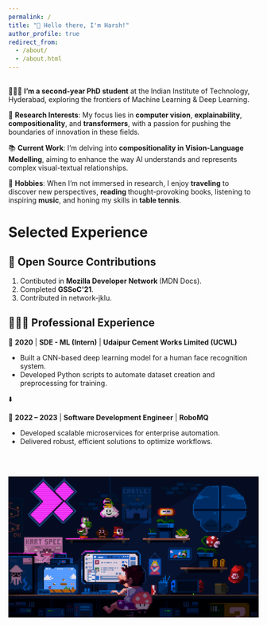 ```yaml
---
permalink: /
title: "👋 Hello there, I'm Harsh!"
author_profile: true
redirect_from: 
  - /about/
  - /about.html
---
```



<!-- ![header photo](/images/manufacturetocat.png){: .align-right width="300px"} -->

<!-- ![header photo](/images/page3.gif)
 -->

<br/>
👨🏻‍💻 <strong>I’m a second-year PhD student</strong> at the Indian Institute of Technology, Hyderabad, exploring the frontiers of Machine Learning & Deep Learning.

🔬 <strong>Research Interests</strong>: My focus lies in <strong>computer vision</strong>, <strong>explainability</strong>, <strong>compositionality</strong>, and <strong>transformers</strong>, with a passion for pushing the boundaries of innovation in these fields.

📚 <strong>Current Work</strong>: I’m delving into <strong>compositionality in Vision-Language Modelling</strong>, aiming to enhance the way AI understands and represents complex visual-textual relationships.

🎨 <strong>Hobbies</strong>: When I’m not immersed in research, I enjoy <strong>traveling</strong> to discover new perspectives, <strong>reading </strong>thought-provoking books, listening to inspiring <strong>music</strong>, and honing my skills in <strong>table tennis</strong>.



# Selected Experience

## 🤖 Open Source Contributions 

1. Contibuted in <Strong>Mozilla Developer Network </strong> (MDN Docs).
2. Completed <Strong>GSSoC'21</strong>.
3. Contributed in network-jklu.

## 👨🏻‍🔬 Professional Experience

  📍 **2020** | **SDE - ML (Intern)** | **Udaipur Cement Works Limited (UCWL)**
- Built a CNN-based deep learning model for a human face recognition system.  
- Developed Python scripts to automate dataset creation and preprocessing for training.  

⬇️  

📍 **2022 – 2023** | **Software Development Engineer** | **RoboMQ**
- Developed scalable microservices for enterprise automation.  
- Delivered robust, efficient solutions to optimize workflows.  



<br/>
<br/>

![img](../images/page1.gif)

<!-- Getting started
======
1. Register a GitHub account if you don't have one and confirm your e-mail (required!)
1. Fork [this template](https://github.com/academicpages/academicpages.github.io) by clicking the "Use this template" button in the top right. 
1. Go to the repository's settings (rightmost item in the tabs that start with "Code", should be below "Unwatch"). Rename the repository "[your GitHub username].github.io", which will also be your website's URL.
1. Set site-wide configuration and create content & metadata (see below -- also see [this set of diffs](http://archive.is/3TPas) showing what files were changed to set up [an example site](https://getorg-testacct.github.io) for a user with the username "getorg-testacct")
1. Upload any files (like PDFs, .zip files, etc.) to the files/ directory. They will appear at https://[your GitHub username].github.io/files/example.pdf.  
1. Check status by going to the repository settings, in the "GitHub pages" section

Site-wide configuration
------
The main configuration file for the site is in the base directory in [_config.yml](https://github.com/academicpages/academicpages.github.io/blob/master/_config.yml), which defines the content in the sidebars and other site-wide features. You will need to replace the default variables with ones about yourself and your site's github repository. The configuration file for the top menu is in [_data/navigation.yml](https://github.com/academicpages/academicpages.github.io/blob/master/_data/navigation.yml). For example, if you don't have a portfolio or blog posts, you can remove those items from that navigation.yml file to remove them from the header. 

Create content & metadata
------
For site content, there is one markdown file for each type of content, which are stored in directories like _publications, _talks, _posts, _teaching, or _pages. For example, each talk is a markdown file in the [_talks directory](https://github.com/academicpages/academicpages.github.io/tree/master/_talks). At the top of each markdown file is structured data in YAML about the talk, which the theme will parse to do lots of cool stuff. The same structured data about a talk is used to generate the list of talks on the [Talks page](https://academicpages.github.io/talks), each [individual page](https://academicpages.github.io/talks/2012-03-01-talk-1) for specific talks, the talks section for the [CV page](https://academicpages.github.io/cv), and the [map of places you've given a talk](https://academicpages.github.io/talkmap.html) (if you run this [python file](https://github.com/academicpages/academicpages.github.io/blob/master/talkmap.py) or [Jupyter notebook](https://github.com/academicpages/academicpages.github.io/blob/master/talkmap.ipynb), which creates the HTML for the map based on the contents of the _talks directory).

**Markdown generator**

The repository includes [a set of Jupyter notebooks](https://github.com/academicpages/academicpages.github.io/tree/master/markdown_generator
) that converts a CSV containing structured data about talks or presentations into individual markdown files that will be properly formatted for the Academic Pages template. The sample CSVs in that directory are the ones I used to create my own personal website at stuartgeiger.com. My usual workflow is that I keep a spreadsheet of my publications and talks, then run the code in these notebooks to generate the markdown files, then commit and push them to the GitHub repository.

How to edit your site's GitHub repository
------
Many people use a git client to create files on their local computer and then push them to GitHub's servers. If you are not familiar with git, you can directly edit these configuration and markdown files directly in the github.com interface. Navigate to a file (like [this one](https://github.com/academicpages/academicpages.github.io/blob/master/_talks/2012-03-01-talk-1.md) and click the pencil icon in the top right of the content preview (to the right of the "Raw | Blame | History" buttons). You can delete a file by clicking the trashcan icon to the right of the pencil icon. You can also create new files or upload files by navigating to a directory and clicking the "Create new file" or "Upload files" buttons. 

Example: editing a markdown file for a talk
![Editing a markdown file for a talk](/images/editing-talk.png)

For more info
------
More info about configuring Academic Pages can be found in [the guide](https://academicpages.github.io/markdown/), the [growing wiki](https://github.com/academicpages/academicpages.github.io/wiki), and you can always [ask a question on GitHub](https://github.com/academicpages/academicpages.github.io/discussions). The [guides for the Minimal Mistakes theme](https://mmistakes.github.io/minimal-mistakes/docs/configuration/) (which this theme was forked from) might also be helpful. -->
